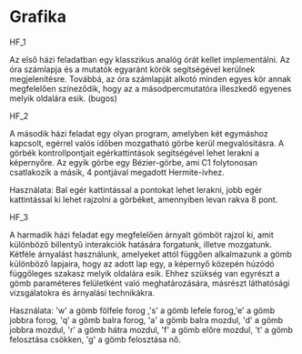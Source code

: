 # Grafika

HF_1

Az első házi feladatban egy klasszikus analóg órát kellet implementálni. Az óra számlapja és a mutatók egyaránt körök segítségével kerülnek megjelenítésre. Továbbá, az óra számlapját alkotó minden egyes kör annak megfelelően színeződik, hogy az a másodpercmutatóra illeszkedő egyenes melyik oldalára esik. (bugos)

HF_2

A második házi feladat egy olyan program, amelyben két egymáshoz kapcsolt, egérrel valós időben mozgatható görbe kerül megvalósításra. A görbék kontrollpontjait egérkattintások segítségével lehet lerakni a képernyőre. Az egyik görbe egy Bézier-görbe, ami C1 folytonosan csatlakozik a másik, 4 pontjával megadott Hermite-ívhez.

Használata:
Bal egér kattintással a pontokat lehet lerakni, jobb egér kattintással ki lehet rajzolni a görbéket, amennyiben levan rakva 8 pont.

HF_3

A harmadik házi feladat egy megfelelően árnyalt gömböt rajzol ki, amit különböző billentyű interakciók hatására forgatunk, illetve mozgatunk. Kétféle árnyalást használunk, amelyeket attól függően alkalmazunk a gömb különböző lapjaira, hogy az adott lap egy, a képernyő közepén húzódó függőleges szakasz melyik oldalára esik. Ehhez szükség van egyrészt a gömb paraméteres felületként való meghatározására, másrészt láthatósági vizsgálatokra és árnyalási technikákra.

Használata:
'w' a gömb fölfele forog ,'s' a gömb lefele forog,'e' a gömb jobbra forog, 'q' a gömb balra forog, 'a' a gömb balra mozdul, 'd' a gömb jobbra mozdul, 'r' a gömb hátra mozdul, 'f' a gömb előre mozdul, 't' a gömb felosztása csökken, 'g' a gömb felosztása nő.

